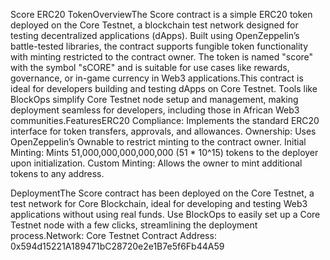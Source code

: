 Score ERC20 TokenOverviewThe Score contract is a simple ERC20 token deployed on the Core Testnet, a blockchain test network designed for testing decentralized applications (dApps). Built using OpenZeppelin’s battle-tested libraries, the contract supports fungible token functionality with minting restricted to the contract owner. The token is named "score" with the symbol "sCORE" and is suitable for use cases like rewards, governance, or in-game currency in Web3 applications.This contract is ideal for developers building and testing dApps on Core Testnet. Tools like BlockOps simplify Core Testnet node setup and management, making deployment seamless for developers, including those in African Web3 communities.FeaturesERC20 Compliance: Implements the standard ERC20 interface for token transfers, approvals, and allowances.
Ownership: Uses OpenZeppelin’s Ownable to restrict minting to the contract owner.
Initial Minting: Mints 51,000,000,000,000,000 (51 * 10^15) tokens to the deployer upon initialization.
Custom Minting: Allows the owner to mint additional tokens to any address.

DeploymentThe Score contract has been deployed on the Core Testnet, a test network for Core Blockchain, ideal for developing and testing Web3 applications without using real funds. Use BlockOps to easily set up a Core Testnet node with a few clicks, streamlining the deployment process.Network: Core Testnet
Contract Address: 0x594d15221A189471bC28720e2e1B7e5f6Fb44A59

